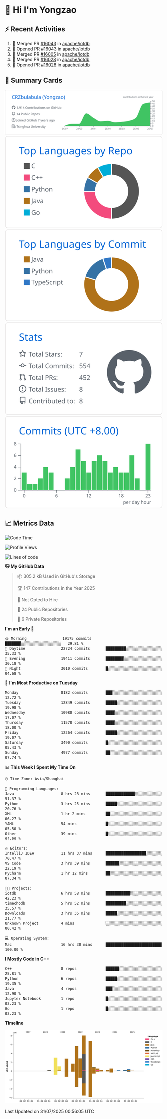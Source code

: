 # 👋 Hi I'm Yongzao

## ⚡ Recent Activities
<!--START_SECTION:activity-->
1. 🎉 Merged PR [#16043](https://github.com/apache/iotdb/pull/16043) in [apache/iotdb](https://github.com/apache/iotdb)
2. 💪 Opened PR [#16043](https://github.com/apache/iotdb/pull/16043) in [apache/iotdb](https://github.com/apache/iotdb)
3. 🎉 Merged PR [#16005](https://github.com/apache/iotdb/pull/16005) in [apache/iotdb](https://github.com/apache/iotdb)
4. 🎉 Merged PR [#16028](https://github.com/apache/iotdb/pull/16028) in [apache/iotdb](https://github.com/apache/iotdb)
5. 💪 Opened PR [#16028](https://github.com/apache/iotdb/pull/16028) in [apache/iotdb](https://github.com/apache/iotdb)
<!--END_SECTION:activity-->

## 🎑 Summary Cards

[![](https://raw.githubusercontent.com/CRZbulabula/CRZbulabula/main/profile-summary-card-output/github/0-profile-details.svg)](https://github.com/vn7n24fzkq/github-profile-summary-cards)
[![](https://raw.githubusercontent.com/CRZbulabula/CRZbulabula/main/profile-summary-card-output/github/1-repos-per-language.svg)](https://github.com/vn7n24fzkq/github-profile-summary-cards) [![](https://raw.githubusercontent.com/CRZbulabula/CRZbulabula/main/profile-summary-card-output/github/2-most-commit-language.svg)](https://github.com/vn7n24fzkq/github-profile-summary-cards)
[![](https://raw.githubusercontent.com/CRZbulabula/CRZbulabula/main/profile-summary-card-output/github/3-stats.svg)](https://github.com/vn7n24fzkq/github-profile-summary-cards) [![](https://raw.githubusercontent.com/CRZbulabula/CRZbulabula/main/profile-summary-card-output/github/4-productive-time.svg)](https://github.com/vn7n24fzkq/github-profile-summary-cards)

## 📈 Metrics Data

<!--START_SECTION:waka-->
![Code Time](http://img.shields.io/badge/Code%20Time-1%2C097%20hrs%2050%20mins-blue)

![Profile Views](http://img.shields.io/badge/Profile%20Views-0-blue)

![Lines of code](https://img.shields.io/badge/From%20Hello%20World%20I%27ve%20Written-35.3%20million%20lines%20of%20code-blue)

**🐱 My GitHub Data** 

> 📦 305.2 kB Used in GitHub's Storage 
 > 
> 🏆 147 Contributions in the Year 2025
 > 
> 🚫 Not Opted to Hire
 > 
> 📜 24 Public Repositories 
 > 
> 🔑 6 Private Repositories 
 > 
**I'm an Early 🐤** 

```text
🌞 Morning                19175 commits       ███████░░░░░░░░░░░░░░░░░░   29.81 % 
🌆 Daytime                22724 commits       █████████░░░░░░░░░░░░░░░░   35.33 % 
🌃 Evening                19411 commits       ████████░░░░░░░░░░░░░░░░░   30.18 % 
🌙 Night                  3010 commits        █░░░░░░░░░░░░░░░░░░░░░░░░   04.68 % 
```
📅 **I'm Most Productive on Tuesday** 

```text
Monday                   8182 commits        ███░░░░░░░░░░░░░░░░░░░░░░   12.72 % 
Tuesday                  12849 commits       █████░░░░░░░░░░░░░░░░░░░░   19.98 % 
Wednesday                10980 commits       ████░░░░░░░░░░░░░░░░░░░░░   17.07 % 
Thursday                 11578 commits       ████░░░░░░░░░░░░░░░░░░░░░   18.00 % 
Friday                   12264 commits       █████░░░░░░░░░░░░░░░░░░░░   19.07 % 
Saturday                 3490 commits        █░░░░░░░░░░░░░░░░░░░░░░░░   05.43 % 
Sunday                   4977 commits        ██░░░░░░░░░░░░░░░░░░░░░░░   07.74 % 
```


📊 **This Week I Spent My Time On** 

```text
🕑︎ Time Zone: Asia/Shanghai

💬 Programming Languages: 
Java                     8 hrs 28 mins       █████████████░░░░░░░░░░░░   51.37 % 
Python                   3 hrs 25 mins       █████░░░░░░░░░░░░░░░░░░░░   20.76 % 
XML                      1 hr 2 mins         ██░░░░░░░░░░░░░░░░░░░░░░░   06.27 % 
YAML                     54 mins             █░░░░░░░░░░░░░░░░░░░░░░░░   05.50 % 
Other                    39 mins             █░░░░░░░░░░░░░░░░░░░░░░░░   04.00 % 

🔥 Editors: 
IntelliJ IDEA            11 hrs 37 mins      ██████████████████░░░░░░░   70.47 % 
VS Code                  3 hrs 39 mins       ██████░░░░░░░░░░░░░░░░░░░   22.19 % 
PyCharm                  1 hr 12 mins        ██░░░░░░░░░░░░░░░░░░░░░░░   07.34 % 

🐱‍💻 Projects: 
iotdb                    6 hrs 58 mins       ███████████░░░░░░░░░░░░░░   42.23 % 
timechodb                5 hrs 52 mins       █████████░░░░░░░░░░░░░░░░   35.57 % 
Downloads                3 hrs 35 mins       █████░░░░░░░░░░░░░░░░░░░░   21.77 % 
Unknown Project          4 mins              ░░░░░░░░░░░░░░░░░░░░░░░░░   00.42 % 

💻 Operating System: 
Mac                      16 hrs 30 mins      █████████████████████████   100.00 % 
```

**I Mostly Code in C++** 

```text
C++                      8 repos             ██████░░░░░░░░░░░░░░░░░░░   25.81 % 
Python                   6 repos             █████░░░░░░░░░░░░░░░░░░░░   19.35 % 
Java                     4 repos             ███░░░░░░░░░░░░░░░░░░░░░░   12.90 % 
Jupyter Notebook         1 repo              █░░░░░░░░░░░░░░░░░░░░░░░░   03.23 % 
Go                       1 repo              █░░░░░░░░░░░░░░░░░░░░░░░░   03.23 % 
```



**Timeline**

![Lines of Code chart](https://raw.githubusercontent.com/CRZbulabula/CRZbulabula/main/assets/bar_graph.png)


 Last Updated on 31/07/2025 00:56:05 UTC
<!--END_SECTION:waka-->

